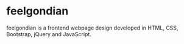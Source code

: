 # feelgondian
feelgondian is a frontend webpage design developed in HTML, CSS, Bootstrap, jQuery and JavaScript.
